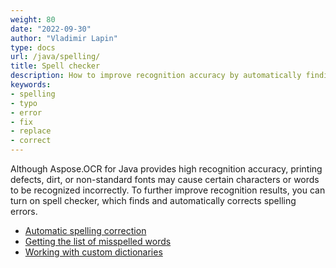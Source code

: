 ```yaml
---
weight: 80
date: "2022-09-30"
author: "Vladimir Lapin"
type: docs
url: /java/spelling/
title: Spell checker
description: How to improve recognition accuracy by automatically finding and correcting spelling errors.
keywords:
- spelling
- typo
- error
- fix
- replace
- correct
---
```


Although Aspose.OCR for Java provides high recognition accuracy, printing defects, dirt, or non-standard fonts may cause certain characters or words to be recognized incorrectly. To further improve recognition results, you can turn on spell checker, which finds and automatically corrects spelling errors.

- [Automatic spelling correction](/ocr/java/automatic-spelling-correction/)
- [Getting the list of misspelled words](/ocr/java/misspelled-words-list/)
- [Working with custom dictionaries](/ocr/java/dictionaries/)
